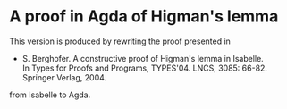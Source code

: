 # A proof in Agda of Higman's lemma

This version is produced by rewriting the proof presented in

* S. Berghofer. A constructive proof of Higman's lemma in Isabelle.    
In Types for Proofs and Programs, TYPES'04. LNCS, 3085: 66-82.    
Springer Verlag, 2004. 

from Isabelle to Agda.
